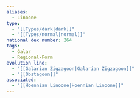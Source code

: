 ```yaml
---
aliases:
  - Linoone
type:
  - "[[Types/dark|dark]]"
  - "[[Types/normal|normal]]"
national dex number: 264
tags:
  - Galar
  - Regional-Form
evolution line:
  - "[[Galarian Zigzagoon|Galarian Zigzagoon]]"
  - "[[Obstagoon]]"
associated:
  - "[[Hoennian Linoone|Hoennian Linoone]]"
---
```

